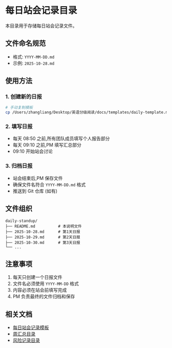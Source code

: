 # 每日站会记录目录

本目录用于存储每日站会记录文件。

## 文件命名规范

- 格式: `YYYY-MM-DD.md`
- 示例: `2025-10-28.md`

## 使用方法

### 1. 创建新的日报

```bash
# 手动复制模板
cp /Users/zhangliang/Desktop/英语分级阅读/docs/templates/daily-template.md /Users/zhangliang/Desktop/英语分级阅读/docs/daily-standup/$(date +%Y-%m-%d).md
```

### 2. 填写日报

- 每天 08:50 之前,所有团队成员填写个人报告部分
- 每天 09:10 之前,PM 填写汇总部分
- 09:10 开始站会讨论

### 3. 归档日报

- 站会结束后,PM 保存文件
- 确保文件名符合 `YYYY-MM-DD.md` 格式
- 推送到 Git 仓库 (如有)

## 文件组织

```
daily-standup/
├── README.md          # 本说明文件
├── 2025-10-28.md      # 第1天日报
├── 2025-10-29.md      # 第2天日报
├── 2025-10-30.md      # 第3天日报
└── ...
```

## 注意事项

1. 每天只创建一个日报文件
2. 文件名必须使用 `YYYY-MM-DD` 格式
3. 内容必须在站会前填写完成
4. PM 负责最终的文件归档和保存

## 相关文档

- [每日站会记录模板](/docs/每日站会记录模板.md)
- [周汇总目录](/docs/weekly-summary/)
- [风险记录目录](/docs/risks/)
